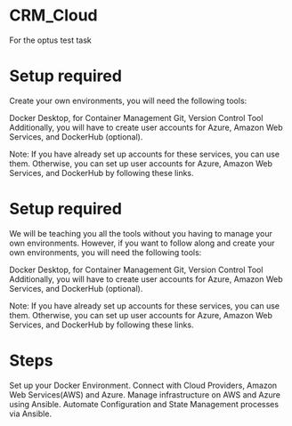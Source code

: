 # CRM_Cloud
For the optus test task


# Setup required
Create your own environments, you will need the following tools:

Docker Desktop, for Container Management
Git, Version Control Tool
Additionally, you will have to create user accounts for Azure, Amazon Web Services, and DockerHub (optional).

Note: If you have already set up accounts for these services, you can use them. Otherwise, you can set up user accounts for Azure, Amazon Web Services, and DockerHub by following these links.

# Setup required
We will be teaching you all the tools without you having to manage your own environments. However, if you want to follow along and create your own environments, you will need the following tools:

Docker Desktop, for Container Management
Git, Version Control Tool
Additionally, you will have to create user accounts for Azure, Amazon Web Services, and DockerHub (optional).

Note: If you have already set up accounts for these services, you can use them. Otherwise, you can set up user accounts for Azure, Amazon Web Services, and DockerHub by following these links.

# Steps

  Set up your Docker Environment.
  Connect with Cloud Providers, Amazon Web Services(AWS) and Azure.
  Manage infrastructure on AWS and Azure using Ansible.
  Automate Configuration and State Management processes via Ansible.
  
  
 
